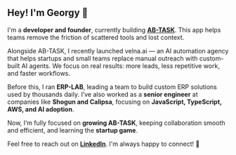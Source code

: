 ## Hey! I'm Georgy 👋  

I'm a **developer and founder**, currently building [**AB-TASK**](https://ab-task.com). This app helps teams remove the friction of scattered tools and lost context.  

Alongside AB-TASK, I recently launched velna.ai — an AI automation agency that helps startups and small teams replace manual outreach with custom-built AI agents. We focus on real results: more leads, less repetitive work, and faster workflows.

Before this, I ran **ERP-LAB**, leading a team to build custom ERP solutions used by thousands daily. I’ve also worked as a **senior engineer** at companies like **Shogun and Calipsa**, focusing on **JavaScript, TypeScript, AWS, and AI adoption**.  

Now, I’m fully focused on **growing AB-TASK**, keeping collaboration smooth and efficient, and learning the **startup game**. 

Feel free to reach out on [**LinkedIn**](https://www.linkedin.com/in/gnemtsov/). I'm always happy to connect! 🤗
